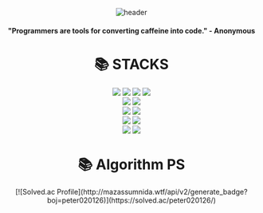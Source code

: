<div align=center> 

![header](https://capsule-render.vercel.app/api?type=waving&color=gradient&height=250&section=header&text=SIKU-KR&fontSize=90)

#### "Programmers are tools for converting caffeine into code." - Anonymous

<div align=center><h1>📚 STACKS</h1></div>
<img src="https://img.shields.io/badge/c++-00599C?style=for-the-badge&logo=c%2B%2B&logoColor=white">
<img src="https://img.shields.io/badge/java-007396?style=for-the-badge&logo=java&logoColor=white">
<img src="https://img.shields.io/badge/kotlin-7F52FF?style=for-the-badge&logo=kotlin&logoColor=white">
<img src="https://img.shields.io/badge/python-3776AB?style=for-the-badge&logo=python&logoColor=white"> 
<br>
<img src="https://img.shields.io/badge/c%23-512BD4?style=for-the-badge&logo=c%23&logoColor=white"/>
<img src="https://img.shields.io/badge/Unity-000000?style=for-the-badge&logo=unity&logoColor=white">
<br>
<img src="https://img.shields.io/badge/html5-E34F26?style=for-the-badge&logo=html5&logoColor=white">
<img src="https://img.shields.io/badge/css-1572B6?style=for-the-badge&logo=css3&logoColor=white">
<br>
<img src="https://img.shields.io/badge/SQLite-003B57?style=for-the-badge&logo=sqlite&logoColor=white">
<img src="https://img.shields.io/badge/AWS Lambda-FF9900?style=for-the-badge&logo=aws-lambda&logoColor=white">
<br>
<img src="https://img.shields.io/badge/Android-34A853?style=for-the-badge&logo=android&logoColor=white">
<img src="https://img.shields.io/badge/Ubuntu-FCC624?style=for-the-badge&logo=linux&logoColor=white">
<br>

<div align=center><h1>📚 Algorithm PS</h1></div>
[![Solved.ac Profile](http://mazassumnida.wtf/api/v2/generate_badge?boj=peter020126)](https://solved.ac/peter020126/)
<br>
</div>